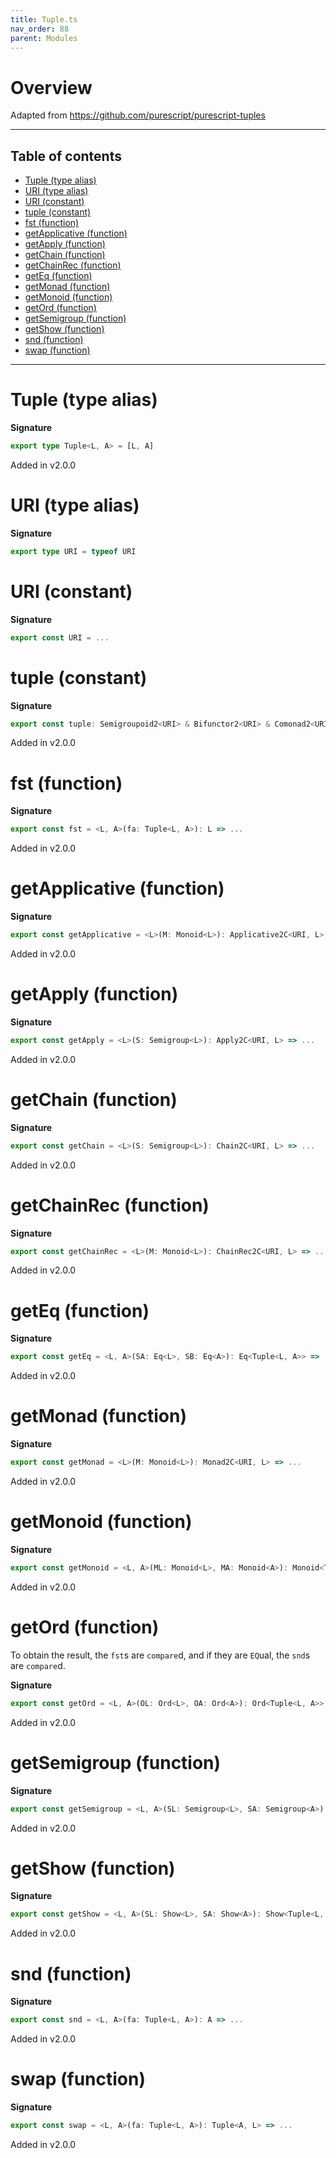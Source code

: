 ```yaml
---
title: Tuple.ts
nav_order: 88
parent: Modules
---
```


# Overview

Adapted from https://github.com/purescript/purescript-tuples

---

<h2 class="text-delta">Table of contents</h2>

- [Tuple (type alias)](#tuple-type-alias)
- [URI (type alias)](#uri-type-alias)
- [URI (constant)](#uri-constant)
- [tuple (constant)](#tuple-constant)
- [fst (function)](#fst-function)
- [getApplicative (function)](#getapplicative-function)
- [getApply (function)](#getapply-function)
- [getChain (function)](#getchain-function)
- [getChainRec (function)](#getchainrec-function)
- [getEq (function)](#geteq-function)
- [getMonad (function)](#getmonad-function)
- [getMonoid (function)](#getmonoid-function)
- [getOrd (function)](#getord-function)
- [getSemigroup (function)](#getsemigroup-function)
- [getShow (function)](#getshow-function)
- [snd (function)](#snd-function)
- [swap (function)](#swap-function)

---

# Tuple (type alias)

**Signature**

```ts
export type Tuple<L, A> = [L, A]
```

Added in v2.0.0

# URI (type alias)

**Signature**

```ts
export type URI = typeof URI
```

# URI (constant)

**Signature**

```ts
export const URI = ...
```

# tuple (constant)

**Signature**

```ts
export const tuple: Semigroupoid2<URI> & Bifunctor2<URI> & Comonad2<URI> & Foldable2<URI> & Traversable2<URI> = ...
```

Added in v2.0.0

# fst (function)

**Signature**

```ts
export const fst = <L, A>(fa: Tuple<L, A>): L => ...
```

Added in v2.0.0

# getApplicative (function)

**Signature**

```ts
export const getApplicative = <L>(M: Monoid<L>): Applicative2C<URI, L> => ...
```

Added in v2.0.0

# getApply (function)

**Signature**

```ts
export const getApply = <L>(S: Semigroup<L>): Apply2C<URI, L> => ...
```

Added in v2.0.0

# getChain (function)

**Signature**

```ts
export const getChain = <L>(S: Semigroup<L>): Chain2C<URI, L> => ...
```

Added in v2.0.0

# getChainRec (function)

**Signature**

```ts
export const getChainRec = <L>(M: Monoid<L>): ChainRec2C<URI, L> => ...
```

Added in v2.0.0

# getEq (function)

**Signature**

```ts
export const getEq = <L, A>(SA: Eq<L>, SB: Eq<A>): Eq<Tuple<L, A>> => ...
```

Added in v2.0.0

# getMonad (function)

**Signature**

```ts
export const getMonad = <L>(M: Monoid<L>): Monad2C<URI, L> => ...
```

Added in v2.0.0

# getMonoid (function)

**Signature**

```ts
export const getMonoid = <L, A>(ML: Monoid<L>, MA: Monoid<A>): Monoid<Tuple<L, A>> => ...
```

Added in v2.0.0

# getOrd (function)

To obtain the result, the `fst`s are `compare`d, and if they are `EQ`ual, the
`snd`s are `compare`d.

**Signature**

```ts
export const getOrd = <L, A>(OL: Ord<L>, OA: Ord<A>): Ord<Tuple<L, A>> => ...
```

Added in v2.0.0

# getSemigroup (function)

**Signature**

```ts
export const getSemigroup = <L, A>(SL: Semigroup<L>, SA: Semigroup<A>): Semigroup<Tuple<L, A>> => ...
```

Added in v2.0.0

# getShow (function)

**Signature**

```ts
export const getShow = <L, A>(SL: Show<L>, SA: Show<A>): Show<Tuple<L, A>> => ...
```

Added in v2.0.0

# snd (function)

**Signature**

```ts
export const snd = <L, A>(fa: Tuple<L, A>): A => ...
```

Added in v2.0.0

# swap (function)

**Signature**

```ts
export const swap = <L, A>(fa: Tuple<L, A>): Tuple<A, L> => ...
```

Added in v2.0.0
